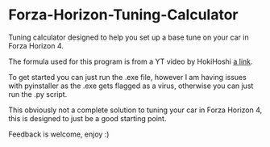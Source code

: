 # Forza-Horizon-Tuning-Calculator
Tuning calculator designed to help you set up a base tune on your car in Forza Horizon 4.

The formula used for this program is from a YT video by HokiHoshi [a link](https://youtu.be/WM7_3NGGUoQ).

To get started you can just run the .exe file, however I am having issues with pyinstaller as the .exe gets flagged as a virus, otherwise you can just run the .py script.

This obviously not a complete solution to tuning your car in Forza Horizon 4, this is designed to just be a good starting point.

Feedback is welcome, enjoy :)
